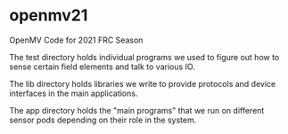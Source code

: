 # openmv21
OpenMV Code for 2021 FRC Season


The test directory holds individual programs we used to figure out
how to sense certain field elements and talk to various IO. 

The lib directory holds libraries we write to provide protocols
and device interfaces in the main applications.

The app directory holds the "main programs" that we run on different
sensor pods depending on their role in the system.


